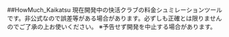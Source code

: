 ##HowMuch_Kaikatsu 
現在開発中の快活クラブの料金シュミレーションツールです。非公式なので誤差等がある場合があります。必ずしも正確とは限りませんのでご了承の上お使いください。  ※予告せず開発を中止する場合があります。 
